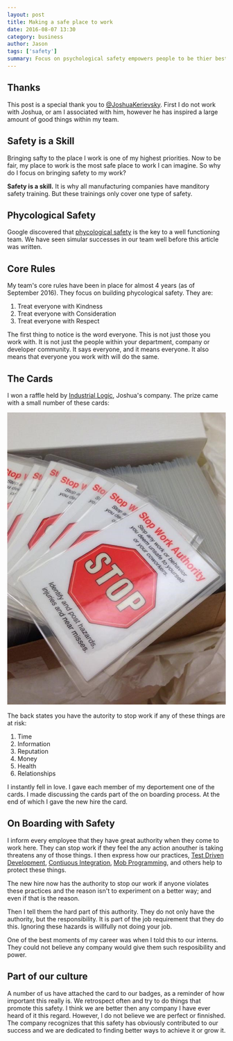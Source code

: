 ```yaml
---
layout: post
title: Making a safe place to work
date: 2016-08-07 13:30
category: business
author: Jason
tags: ['safety']
summary: Focus on psychological safety empowers people to be thier best. 
---
```


## Thanks

This post is a special thank you to <a href="https://twitter.com/JoshuaKerievsky">@JoshuaKerievsky</a>. First I do not work with Joshua, or am I associated with him, however he has inspired a large amount of good things within my team.

## Safety is a Skill

Bringing safty to the place I work is one of my highest priorities. Now to be fair, my place to work is the most safe place to work I can imagine. So why do I focus on bringing safety to my work?

**Safety is a skill.** It is why all manufacturing companies have manditory safety training. But these trainings only cover one type of safety.

## Phycological Safety

Google discovered that <a href="http://www.nytimes.com/2016/02/28/magazine/what-google-learned-from-its-quest-to-build-the-perfect-team.html?_r=0">phycological safety</a> is the key to a well functioning team. We have seen simular successes in our team well before this article was written.

## Core Rules

My team's core rules have been in place for almost 4 years (as of September 2016). They focus on building phycological safety. They are:

1. Treat everyone with Kindness
1. Treat everyone with Consideration
1. Treat everyone with Respect

The first thing to notice is the word everyone. This is not just those you work with. It is not just the people within your department, company or developer community. It says everyone, and it means everyone. It also means that everyone you work with will do the same.

## The Cards

I won a raffle held by <a href="https://www.industriallogic.com/">Industrial Logic</a>, Joshua's company. The prize came with a small number of these cards:

![A box of 'Stop Work Authority' cards.](../../assets/img/posts/stop_work.jpg "Stop Work Athority Cards")

The back states you have the autority to stop work if any of these things are at risk:

1. Time
1. Information
1. Reputation
1. Money
1. Health
1. Relationships

I instantly fell in love. I gave each member of my deportement one of the cards. I made discussing the cards part of the on boarding process. At the end of which I gave the new hire the card.

## On Boarding with Safety

I inform every employee that they have great authority when they come to work here. They can stop work if they feel the any action anouther is taking threatens any of those things. I then express how our practices, [Test Driven Development](https://en.wikipedia.org/wiki/Test-driven_development), [Contiuous Integration](https://en.wikipedia.org/wiki/Continuous_integration), [Mob Programming](https://en.wikipedia.org/wiki/Mob_programming), and others help to protect these things.

The new hire now has the authority to stop our work if anyone violates these practices and the reason isn't to experiment on a better way; and even if that is the reason.

Then I tell them the hard part of this authority. They do not only have the authority, but the responsibility. It is part of the job requirement that they do this. Ignoring these hazards is willfully not doing your job.

One of the best moments of my career was when I told this to our interns. They could not believe any company would give them such resposibility and power.

## Part of our culture

A number of us have attached the card to our badges, as a reminder of how important this really is. We retrospect often and try to do things that promote this safety. I think we are better then any company I have ever heard of it this regard. However, I do not believe we are perfect or finnished. The company recognizes that this safety has obviously contributed to our success and we are dedicated to finding better ways to achieve it or grow it.

